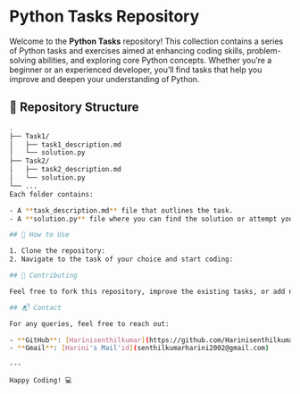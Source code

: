 

# Python Tasks Repository

Welcome to the **Python Tasks** repository! This collection contains a series of Python tasks and exercises aimed at enhancing coding skills, problem-solving abilities, and exploring core Python concepts. Whether you’re a beginner or an experienced developer, you’ll find tasks that help you improve and deepen your understanding of Python.

## 📂 Repository Structure

```bash
.
├── Task1/
│   ├── task1_description.md
│   └── solution.py
├── Task2/
│   ├── task2_description.md
│   └── solution.py
└── ...
Each folder contains:

- A **task_description.md** file that outlines the task.
- A **solution.py** file where you can find the solution or attempt your own implementation.

## 🚀 How to Use

1. Clone the repository:
2. Navigate to the task of your choice and start coding:

## 📝 Contributing

Feel free to fork this repository, improve the existing tasks, or add new ones. Any contribution to enhance this repository is welcome!

## 📬 Contact

For any queries, feel free to reach out:

- **GitHub**: [Harinisenthilkumar](https://github.com/Harinisenthilkumar)
- **Gmail**: [Harini's Mail'id](senthilkumarharini2002@gmail.com)

---

Happy Coding! 💻



